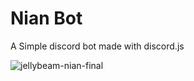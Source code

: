 # Nian Bot

A Simple discord bot made with discord.js

![jellybeam-nian-final](https://user-images.githubusercontent.com/60336295/147163790-d6bd2c1c-b329-42a4-8b95-edf221dbe8dd.jpg)
